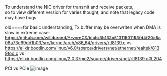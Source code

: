 To understand the NIC driver for transmit and receive packets,   
so to view different version for varies thought, and note that legacy code  may have bugs.


old====for basic understanding, Tx buffer may be overwriten when DMA is slow in extreme case:
https://github.com/willdurand/ArvernOS/blob/8b183a51311591158fd4f20c5a08a73c69dd1b03/src/kernel/arch/x86_64/drivers/rtl8139.c
vs
https://elixir.bootlin.com/linux/v6.0/source/drivers/net/ethernet/realtek/8139too.c
vs
https://elixir.bootlin.com/linux/2.0.37pre2/source/drivers/net/rtl8139.c#L204

PCI vs PCIe
![image](https://github.com/upempty/pynote/assets/52414719/ddb21d4b-17ca-429a-8bfe-1c985683eefe)
